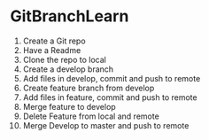 # GitBranchLearn
1. Create a Git repo
2. Have a Readme
3. Clone the repo to local
4. Create a develop branch
5. Add files in develop, commit and push to remote
6. Create feature branch from develop
7. Add files in feature, commit and push to remote
8. Merge feature to develop
9. Delete Feature from local and remote
10. Merge Develop to master and push to remote
